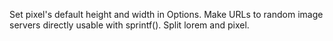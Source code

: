 Set pixel's default height and width in Options.
Make URLs to random image servers directly usable with sprintf().
Split lorem and pixel.